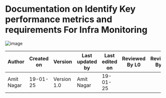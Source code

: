 # Documentation on Identify Key performance metrics and requirements For Infra Monitoring
![image](https://github.com/user-attachments/assets/68399ab4-c6a6-4c63-80f2-2b199393733a)



| Author      | Created on | Version   | Last updated by | Last edited on | Reviewed By L0 | Reviewed By L1 | Reviewed By L2 |
|-------------|------------|-----------|-----------------|----------------|----------------|----------------|----------------| 
| Amit Nagar  | 19-01-25   | Version 1.0 | Amit Nagar     | 19-01-25      |                |                |                |


